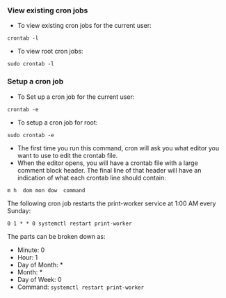 ### View existing cron jobs
- To view existing cron jobs for the current user:
```shell
crontab -l
```
- To view root cron jobs:
```shell
sudo crontab -l
```
### Setup a cron job
- To Set up a cron job for the current user:
```shell
crontab -e
```
- To setup a cron job for root:
```shell
sudo crontab -e
```
- The first time you run this command, cron will ask you what editor you want to use to edit the crontab file.
- When the editor opens, you will have a crontab file with a large comment block header. The final line of that header will have an indication of what each crontab line should contain:
```
m h  dom mon dow  command
```

The following cron job restarts the print-worker service at 1:00 AM every Sunday:
```shell
0 1 * * 0 systemctl restart print-worker
```

The parts can be broken down as:
- Minute: 0
- Hour: 1
- Day of Month: *
- Month: *
- Day of Week: 0
- Command: `systemctl restart print-worker`

